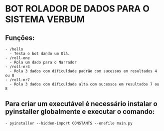 # BOT ROLADOR DE DADOS PARA O SISTEMA VERBUM
  ## Funções:
    - /hello
      - Testa o bot dando um Olá.
    - /roll-one 
      - Rola um dado para o Narrador
    - /roll-nr4
      - Rola 3 dados com dificuldade padrão com sucessos em resultados 4 ou 8
    - /roll-nr7
      - Rola 3 dados com dificuldade alta com sucessos em resultados 7 ou 8

  ## Para criar um executável é necessário instalar o pyinstaller globalmente e executar o comando:
    - pyinstaller --hidden-import CONSTANTS --onefile main.py

